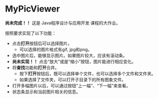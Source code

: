 MyPicViewer
===========

**尚未完成！！** 这是 Java程序设计与应用开发 课程的大作业。

按照要求实现了以下功能：

  - 点击**打开**按钮后可以选择图片。
    - 可以选择的图片格式有gif, jpg和png。
  - 选中图片后，能够显示图片。如果图片较大，应该有滚动条。
  - **尚未实现！！** 点击“放大”或是“缩小”按钮，图片能进行相应变化。
  - 将**查找**功能和**打开**合并。
    - 按下**打开**按钮后，既可以选择单个文件，也可以选择多个文件和文件夹。
    - 如果选择了文件夹，可以打开子目录下的所有图象文件。
  - 打开多幅图片以后，可以通过按钮“上一幅”、“下一幅”来查看。
  - 状态条显示和当前图片相关的信息。
